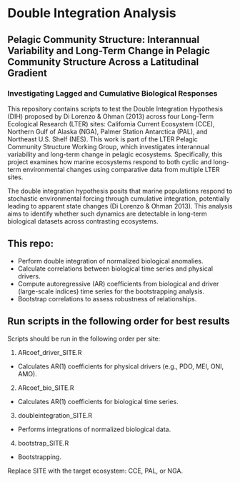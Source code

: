 # Double Integration Analysis

## Pelagic Community Structure: Interannual Variability and Long-Term Change in Pelagic Community Structure Across a Latitudinal Gradient

### Investigating Lagged and Cumulative Biological Responses

This repository contains scripts to test the Double Integration Hypothesis (DIH) proposed by Di Lorenzo & Ohman (2013) across four Long-Term Ecological Research (LTER) sites: California Current Ecosystem (CCE), Northern Gulf of Alaska (NGA), Palmer Station Antarctica (PAL), and Northeast U.S. Shelf (NES). This work is part of the LTER Pelagic Community Structure Working Group, which investigates interannual variability and long-term change in pelagic ecosystems. Specifically, this project examines how marine ecosystems respond to both cyclic and long-term environmental changes using comparative data from multiple LTER sites.

The double integration hypothesis posits that marine populations respond to stochastic environmental forcing through cumulative integration, potentially leading to apparent state changes (Di Lorenzo & Ohman 2013). This analysis aims to identify whether such dynamics are detectable in long-term biological datasets across contrasting ecosystems.

## This repo:
* Perform double integration of normalized biological anomalies.
* Calculate correlations between biological time series and physical drivers.
* Compute autoregressive (AR) coefficients from biological and driver (large-scale indices) time series for the bootstrapping analysis.
* Bootstrap correlations to assess robustness of relationships.

## Run scripts in the following order for best results
Scripts should be run in the following order per site:
1. ARcoef_driver_SITE.R
* Calculates AR(1) coefficients for physical drivers (e.g., PDO, MEI, ONI, AMO).
2. ARcoef_bio_SITE.R
* Calculates AR(1) coefficients for biological time series.
3. doubleintegration_SITE.R
* Performs integrations of normalized biological data.
4. bootstrap_SITE.R
* Bootstrapping.

Replace SITE with the target ecosystem: CCE, PAL, or NGA.
